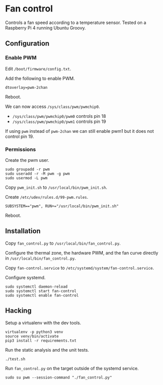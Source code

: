 # Fan control

Controls a fan speed according to a temperature sensor. Tested on a Raspberry Pi 4 running Ubuntu Groovy.

## Configuration

### Enable PWM

Edit `/boot/firmware/config.txt`.

Add the following to enable PWM.

    dtoverlay=pwm-2chan

Reboot.

We can now access `/sys/class/pwm/pwmchip0`.

- `/sys/class/pwm/pwmchip0/pwm0` controls pin 18
- `/sys/class/pwm/pwmchip0/pwm1` controls pin 19

If using `pwm` instead of `pwm-2chan` we can still enable pwm1 but it does not control pin 19.

### Permissions

Create the pwm user.

    sudo groupadd -r pwm
    sudo useradd -r -M pwm -g pwm
    sudo usermod -L pwm

Copy `pwm_init.sh` to `/usr/local/bin/pwm_init.sh`.

Create `/etc/udev/rules.d/99-pwm.rules`.

    SUBSYSTEM=="pwm", RUN+="/usr/local/bin/pwm_init.sh"

Reboot.

## Installation

Copy `fan_control.py` to `/usr/local/bin/fan_control.py`.

Configure the thermal zone, the hardware PWM, and the fan curve directly in `/usr/local/bin/fan_control.py`.

Copy `fan-control.service` to `/etc/systemd/system/fan-control.service`.

Configure systemd.

    sudo systemctl daemon-reload
    sudo systemctl start fan-control
    sudo systemctl enable fan-control

## Hacking

Setup a virtualenv with the dev tools.

    virtualenv -p python3 venv
    source venv/bin/activate
    pip3 install -r requirements.txt

Run the static analysis and the unit tests.

    ./test.sh

Run `fan_control.py` on the target outside of the systemd service.

    sudo su pwm --session-command "./fan_control.py"
